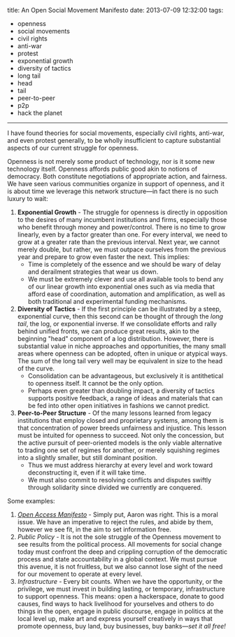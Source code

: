 title: An Open Social Movement Manifesto
date: 2013-07-09 12:32:00
tags: 
- openness
- social movements
- civil rights
- anti-war
- protest
- exponential growth
- diversity of tactics
- long tail
- head
- tail
- peer-to-peer
- p2p
- hack the planet
---

I have found theories for social movements, especially civil rights, anti-war, and even protest generally, to be wholly insufficient to capture substantial aspects of our current struggle for openness.

Openness is not merely some product of technology, nor is it some new technology itself. Openness affords public good akin to notions of democracy. Both constitute negotiations of appropriate action, and fairness. We have seen various communities organize in support of openness, and it is about time we leverage this network structure&mdash;in fact there is no such luxury to wait:

1.  **Exponential Growth** - The struggle for openness is directly in opposition to the desires of many incumbent institutions and firms, especially those who benefit through money and power/control. There is no time to grow linearly, even by a factor greater than one. For every interval, we need to grow at a greater rate than the previous interval. Next year, we cannot merely double, but rather, we must outpace ourselves from the previous year and prepare to grow even faster the next. This implies:
    * Time is completely of the essence and we should be wary of delay and derailment strategies that wear us down.
    * We must be extremely clever and use all available tools to bend any of our linear growth into exponential ones such as via media that afford ease of coordination, automation and amplification, as well as both traditional and experimental funding mechanisms.
2.  **Diversity of Tactics** - If the first principle can be illustrated by a steep, exponential curve, then this second can be thought of through the _long tail_, the log, or exponential inverse. If we consolidate efforts and rally behind unified fronts, we can produce great results, akin to the beginning "head" component of a log distribution. However, there is substantial value in niche approaches and opportunities, the many small areas where openness can be adopted, often in unique or atypical ways. The sum of the long tail very well may be equivalent in size to the head of the curve.
    * Consolidation can be advantageous, but exclusively it is antithetical to openness itself. It cannot be the only option.
    * Perhaps even greater than doubling impact, a diversity of tactics supports positive feedback, a range of ideas and materials that can be fed into other open initiatives in fashions we cannot predict.
3.  **Peer-to-Peer Structure** - Of the many lessons learned from legacy institutions that employ closed and proprietary systems, among them is that concentration of power breeds unfairness and injustice. This lesson must be intuited for openness to succeed. Not only the concession, but the active pursuit of peer-oriented models is the only viable alternative to trading one set of regimes for another, or merely squishing regimes into a slightly smaller, but still dominant position.
    * Thus we must address hierarchy at every level and work toward deconstructing it, even if it will take time.
    * We must also commit to resolving conflicts and disputes swiftly through solidarity since divided we currently are conquered.

Some examples:

1. _[Open Access Manifesto](http://kopimism.org/)_ - Simply put, Aaron was right. This is a moral issue. We have an imperative to reject the rules, and abide by them, however we see fit, in the aim to set information free.
2. _Public Policy_ - It is not the sole struggle of the Openness movement to see results from the political process. All movements for social change today must confront the deep and crippling corruption of the democratic process and state accountability in a global context. We must pursue this avenue, it is not fruitless, but we also cannot lose sight of the need for our movement to operate at every level.
3. _Infrastructure_ - Every bit counts. When we have the opportunity, or the privilege, we must invest in building lasting, or temporary, infrastructure to support openness. This means: open a hackerspace, donate to good causes, find ways to hack livelihood for yourselves and others to do things in the open, engage in public discourse, engage in politics at the local level up, make art and express yourself creatively in ways that promote openness, buy land, buy businesses, buy banks&mdash;_set it all free!_
